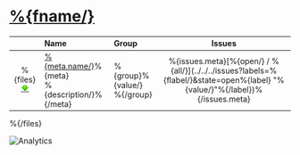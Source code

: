 # [%{fname/}](.)
||Name|Group|Issues
:---:|:---|:---|:---:
%{files}[![Install](../resources/image/download_icon.png)](../../../raw/%{branch/}/%{file.path/} "Install")|[%{meta.name/}](%{dir/})%{meta}<br />%{description/}%{/meta}|%{group}%{value/}<br />%{/group}|%{issues.meta}[%{open/} / %{all/}](../../../issues?labels=%{flabel/}&state=open%{label} "%{value/}"%{/label})%{/issues.meta}
%{/files}

![Analytics](https://ga-beacon.appspot.com/UA-462297-6/%{name/}?pixel)
